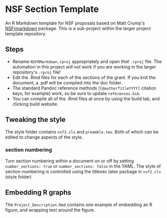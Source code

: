 # NSF Section Template

An R Markdown template for NSF proposals based on Matt Crump's [NSFrmarkdown](https://github.com/CrumpLab/NSFrmarkdown) package. This is a sub-project within the larger project template repository.

## Steps

- Rename `NSFRMarkdown.rproj` appropriately and open *that* `.rproj` file. The automation in this project *will not work* if you are working in the larger repository's `.rproj` file!
- Edit the .Rmd files for each of the sections of the grant. If you knit the document, a .pdf will be compiled into the doc folder.
- The standard Pandoc reference methods (`[@authorTitleYYYY]` citation keys, for example) work, so be sure to update `references.bib`.
- You can compile all of the .Rmd files at once by using the build tab, and clicking build website.

## Tweaking the style

The style folder contains `nsf2.cls` and  `preamble.tex`. Both of which can be edited to change aspects of the style.

### section numbering

Turn section numbering within a document on or off by setting `number_sections: true` or `number_sections: false` in the YAML. The style of section-numbering is controlled using the titlesec latex package in `nsf2.cls` (style folder)

## Embedding R graphs

The `Project_Description.Rmd` contains one example of embedding an R figure, and wrapping text around the figure.
